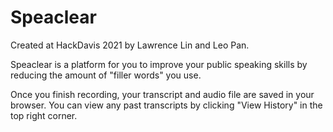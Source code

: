 # Speaclear

Created at HackDavis 2021 by Lawrence Lin and Leo Pan.

Speaclear is a platform for you to improve your public speaking skills by reducing the amount of "filler words" you use.

Once you finish recording, your transcript and audio file are saved in your browser. You can view any past transcripts by clicking "View History" in the top right corner.
